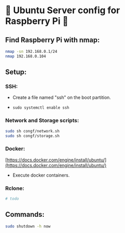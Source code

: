 # 🐧 Ubuntu Server config for Raspberry Pi 🍓

## Find Raspberry Pi with nmap:

```sh
nmap -sn 192.168.0.1/24
nmap 192.168.0.104
```

## Setup:

### SSH:

- Create a file named "ssh" on the boot partition.

- `sudo systemctl enable ssh`

### Network and Storage scripts:

```sh
sudo sh congf/network.sh
sudo sh congf/storage.sh
```

### Docker:

[https://docs.docker.com/engine/install/ubuntu/](https://docs.docker.com/engine/install/ubuntu/)

- Execute docker containers.

### Rclone:

```sh
# todo
```

## Commands:

```sh
sudo shutdown -h now
```
